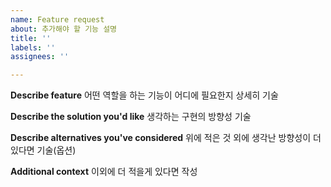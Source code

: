```yaml
---
name: Feature request
about: 추가해야 할 기능 설명
title: ''
labels: ''
assignees: ''

---
```


**Describe feature**
어떤 역할을 하는 기능이 어디에 필요한지 상세히 기술

**Describe the solution you'd like**
생각하는 구현의 방향성 기술

**Describe alternatives you've considered**
위에 적은 것 외에 생각난 방향성이 더 있다면 기술(옵션)

**Additional context**
이외에 더 적을게 있다면 작성
